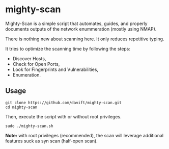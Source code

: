 # mighty-scan

Mighty-Scan is a simple script that automates, guides, and properly documents outputs of the network enummeration (mostly using NMAP).

There is nothing new about scanning here. It only reduces repetitive typing.

It tries to optimize the scanning time by following the steps:

- Discover Hosts,
- Check for Open Ports,
- Look for Fingerprints and Vulnerabilities,
- Enumeration.

## Usage

```
git clone https://github.com/davift/mighty-scan.git
cd mighty-scan
```

Then, execute the script with  or without root privileges.

```
sudo ./mighty-scan.sh
```

**Note:** with root privileges (recommended), the scan will leverage additional features suck as syn scan (half-open scan).


